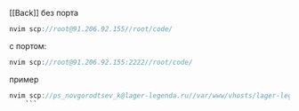 [[Back]]
без порта 
```java 
nvim scp://root@91.206.92.155//root/code/ 
```
с портом:
```java 
nvim scp://root@91.206.92.155:2222//root/code/
```
пример 
```java
nvim scp://ps_novgorodtsev_k@lager-legenda.ru//var/www/vhosts/lager-legenda.ru/legend_back-master/
	```